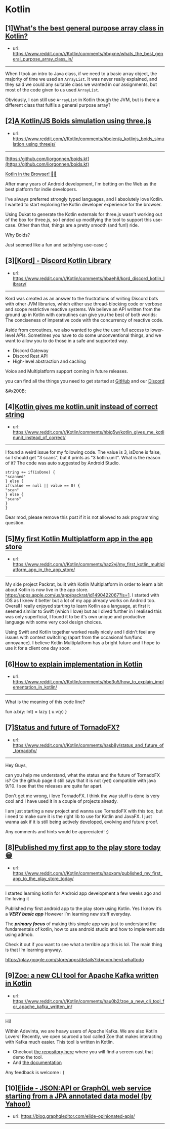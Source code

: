 # Kotlin
## [1][What's the best general purpose array class in Kotlin?](https://www.reddit.com/r/Kotlin/comments/hbqxne/whats_the_best_general_purpose_array_class_in/)
- url: https://www.reddit.com/r/Kotlin/comments/hbqxne/whats_the_best_general_purpose_array_class_in/
---
When I took an intro to Java class, if we need to a basic array object, the majority of time we used an `ArrayList`. It was never really explained, and they said we could any suitable class we wanted in our assignments, but most of the code given to us used `ArrayList`.

Obviously, I can still use `ArrayList` in Kotlin though the JVM, but is there a different class that fulfils a general purpose array?
## [2][A Kotlin/JS Boids simulation using three.js](https://www.reddit.com/r/Kotlin/comments/hbolen/a_kotlinjs_boids_simulation_using_threejs/)
- url: https://www.reddit.com/r/Kotlin/comments/hbolen/a_kotlinjs_boids_simulation_using_threejs/
---
[https://github.com/liorgonnen/boids.kt](https://github.com/liorgonnen/boids.kt)

[Kotlin in the Browser! 🤘🏼](https://preview.redd.it/lcapa6pdvq551.jpg?width=1280&amp;format=pjpg&amp;auto=webp&amp;s=3a313722d022a4dbd70c7e2c814ee00540a87a8a)

After many years of Android development, I'm betting on the Web as the best platform for indie developers. 

I've always preferred strongly typed languages, and I absolutely love Kotlin. I wanted to start exploring the Kotlin developer experience for the browser.

Using Dukat to generate the Kotlin externals for three.js wasn't working out of the box for three.js, so I ended up modifying the tool to support this use-case. Other than that, things are a pretty smooth (and fun!) ride.

Why Boids?

Just seemed like a fun and satisfying use-case :)
## [3][[Kord] - Discord Kotlin Library](https://www.reddit.com/r/Kotlin/comments/hbaeh8/kord_discord_kotlin_library/)
- url: https://www.reddit.com/r/Kotlin/comments/hbaeh8/kord_discord_kotlin_library/
---
Kord was created as an answer to the frustrations of writing Discord bots with other JVM libraries, which either use thread-blocking code or verbose and scope restrictive reactive systems. We believe an API written from the ground up in Kotlin with coroutines can give you the best of both worlds: The conciseness of imperative code with the concurrency of reactive code.

Aside from coroutines, we also wanted to give the user full access to lower-level APIs. Sometimes you have to do some unconventional things, and we want to allow you to do those in a safe and supported way.

* Discord Gateway
* Discord Rest API
* High-level abstraction and caching

Voice and Multiplatform support coming in future releases.

you can find all the things you need to get started at [GitHub](https://github.com/kordlib/kord) and our [Discord](https://discord.gg/mpDQm5N)  


&amp;#x200B;
## [4][Kotlin gives me kotlin.unit instead of correct string](https://www.reddit.com/r/Kotlin/comments/hbig5w/kotlin_gives_me_kotlinunit_instead_of_correct/)
- url: https://www.reddit.com/r/Kotlin/comments/hbig5w/kotlin_gives_me_kotlinunit_instead_of_correct/
---
I found a weird issue for my following code. The value is 3, isDone is false, so I should get "3 scans", but it prints as "3 kotlin.unit". What is the reason of it? The code was auto suggested by Android Studio.

`string += if(isDone) {`  
 `"scanned"`  
`} else {`  
 `if(value == null || value == 0) {`  
 `"scan"`  
 `} else {`  
 `"scans"`  
 `}`  
`}`

Dear mod, please remove this post if it is not allowed to ask programming question.
## [5][My first Kotlin Multiplatform app in the app store](https://www.reddit.com/r/Kotlin/comments/haz2vj/my_first_kotlin_multiplatform_app_in_the_app_store/)
- url: https://www.reddit.com/r/Kotlin/comments/haz2vj/my_first_kotlin_multiplatform_app_in_the_app_store/
---
My side project Packrat, built with Kotlin Multiplatform in order to learn a bit about Kotlin is now live in the app store. https://apps.apple.com/us/app/packrat/id1490422067?ls=1. I started with iOS as I knew it better but a lot of my app already works on Android too. Overall I really enjoyed starting to learn Kotlin as a language, at first it seemed similar to Swift (which I love) but as I dived further in I realised this was only superficial, I found it to be it's own unique and productive language with some very cool design choices. 

Using Swift and Kotlin together worked really nicely and I didn't feel any issues with context switching (apart from the occasional fun/func annoyance). I believe Kotlin Multiplatform has a bright future and I hope to use it for a client one day soon.
## [6][How to explain implementation in Kotlin](https://www.reddit.com/r/Kotlin/comments/hbe3u5/how_to_explain_implementation_in_kotlin/)
- url: https://www.reddit.com/r/Kotlin/comments/hbe3u5/how_to_explain_implementation_in_kotlin/
---
What is the meaning of this code line? 

 fun  a.b(y: Int) = lazy { u.v(y) }
## [7][Status and future of TornadoFX?](https://www.reddit.com/r/Kotlin/comments/hasb8y/status_and_future_of_tornadofx/)
- url: https://www.reddit.com/r/Kotlin/comments/hasb8y/status_and_future_of_tornadofx/
---
Hey Guys, 

can you help me understand, what the status and the future of TornadoFX is? On the github page it still says that it is not (yet) compatible with java 9/10. I see that the releases are quite far apart.

Don't get me wrong, i love TornadoFX. I think the way stuff is done is very cool and I have used it in a couple of projects already. 

I am just starting a new project and wanna use TornadoFX with this too, but i need to make sure it is the right lib to use for Kotlin and JavaFX. I just wanna ask if it is still being actively developed, evolving and future proof.

Any comments and hints would be appreciated! :)
## [8][Published my first app to the play store today 😁](https://www.reddit.com/r/Kotlin/comments/haoxom/published_my_first_app_to_the_play_store_today/)
- url: https://www.reddit.com/r/Kotlin/comments/haoxom/published_my_first_app_to_the_play_store_today/
---

I started learning kotlin for Android app development a few weeks ago and I’m loving it


Published my first android app to the play store using Kotlin. Yes I know it’s a ***VERY basic app*** However I’m learning new stuff everyday.

The ***primary focus*** of making this simple app was just to understand the fundamentals of kotlin,  how to use android studio and how to implement ads using admob.

Check it out if you want to see what a terrible app this is lol. The main thing is that I’m learning anyway.

https://play.google.com/store/apps/details?id=com.herd.whattodo
## [9][Zoe: a new CLI tool for Apache Kafka written in Kotlin](https://www.reddit.com/r/Kotlin/comments/hau0b2/zoe_a_new_cli_tool_for_apache_kafka_written_in/)
- url: https://www.reddit.com/r/Kotlin/comments/hau0b2/zoe_a_new_cli_tool_for_apache_kafka_written_in/
---
Hi!

Within Adevinta, we are heavy users of Apache Kafka. We are also Kotlin Lovers! Recently, we open sourced a tool called Zoe that makes interacting with Kafka much easier. This tool is written in Kotlin.

* Checkout [the repository here](https://github.com/adevinta/zoe) where you will find a screen cast that demo the tool.
* And [the documentation](https://adevinta.github.io/zoe/)

Any feedback is welcome : )
## [10][Elide - JSON:API or GraphQL web service starting from a JPA annotated data model (by Yahoo!)](https://www.reddit.com/r/Kotlin/comments/haq2ht/elide_jsonapi_or_graphql_web_service_starting/)
- url: https://blog.graphqleditor.com/elide-opinionated-apis/
---

